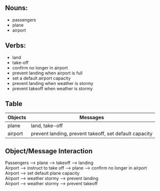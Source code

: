 
## Nouns:
- passengers
- plane
- airport

## Verbs:
- land
- take-off
- confirm no longer in airport
- prevent landing when airport is full
- set a default airport capacity
- prevent landing when weather is stormy
- prevent takeoff when weather is stormy

## Table
|Objects         |Messages      |
|----------------|--------------|
|plane          |land, take-off |
|airport          |prevent landing, prevent takeoff, set default capacity|

## Object/Message Interaction
Passengers --> plane --> takeoff --> landing  
Airport --> instruct to take off --> plane --> confirm no longer in airport  
Airport --> set default plane capacity  
Airport --> weather stormy --> prevent landing  
Airport --> weather stormy --> prevent takeoff  
